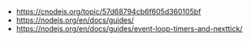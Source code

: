 
- https://cnodejs.org/topic/57d68794cb6f605d360105bf
- https://nodejs.org/en/docs/guides/
- https://nodejs.org/en/docs/guides/event-loop-timers-and-nexttick/